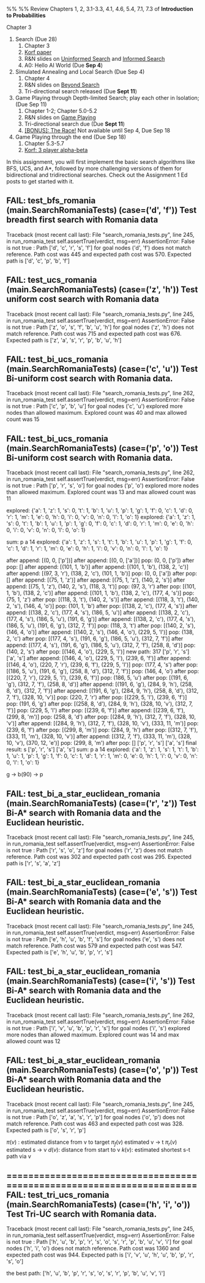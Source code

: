 %%  %%
Review Chapters 1, 2, 3.1-3.3, 4.1, 4.6, 5.4, 7.1, 7.3 of **Introduction to Probabilities**

Chapter 3

1. Search (Due 28)
	1. Chapter 3
	2. [Korf paper](https://www.cs.princeton.edu/courses/archive/fall06/cos402/papers/korfrubik.pdf)
	3. R&N slides on [Uninformed Search](http://www.cc.gatech.edu/~thad/6601-gradAI-fall2015/chapter03-clean.pdf) and [Informed Search](http://www.cc.gatech.edu/~thad/6601-gradAI-fall2015/chapter04a.pdf)
	4. A0: Hello AI World (Due **Sep 4**)
2. Simulated Annealing and Local Search (Due Sep 4)
	1. Chapter 4
	2. R&N slides on [Beyond Search](http://www.cc.gatech.edu/~thad/6601-gradAI-fall2015/chapter04b.pdf)
	3. Tri-directional search released (Due **Sept 11**)
3. Game Playing through Depth-limited Search; play each other in Isolation;  (Due Sep 11)
	1. Chapter 1-2; Chapter 5.0-5.2 
	2. R&N slides on [Game Playing](http://www.cc.gatech.edu/~thad/6601-gradAI-fall2015/chapter06.pdf)
	3. Tri-directional search due (Due **Sept 11**)
	4. [[BONUS]: The Race!](https://gatech.instructure.com/courses/336792/assignments/1476746) Not available until Sep 4, Due Sep 18
4. Game Playing through the end (Due Sep 18)
	1. Chapter 5.3-5.7 
	2. [Korf: 3 player alpha-beta](http://www.cc.gatech.edu/~thad/6601-gradAI-fall2015/Korf_Multi-player-Alpha-beta-Pruning.pdf)


In this assignment, you will first implement the basic search algorithms like BFS, UCS, and A*, followed by more challenging versions of them for bidirectional and tridirectional searches. Check out the Assignment 1 Ed posts to get started with it.


FAIL: test_bfs_romania (__main__.SearchRomaniaTests) (case=('d', 'f'))
Test breadth first search with Romania data
----------------------------------------------------------------------
Traceback (most recent call last):
  File "search_romania_tests.py", line 245, in run_romania_test
    self.assertTrue(verdict, msg=err)
AssertionError: False is not true : Path ['d', 'c', 'r', 's', 'f'] for goal nodes ('d', 'f') does not match reference. Path cost was 445 and expected path cost was 570. Expected path is ['d', 'c', 'p', 'b', 'f']


FAIL: test_ucs_romania (__main__.SearchRomaniaTests) (case=('z', 'h'))
Test uniform cost search with Romania data
----------------------------------------------------------------------
Traceback (most recent call last):
  File "search_romania_tests.py", line 245, in run_romania_test
    self.assertTrue(verdict, msg=err)
AssertionError: False is not true : Path ['z', 'o', 's', 'f', 'b', 'u', 'h'] for goal nodes ('z', 'h') does not match reference. Path cost was 715 and expected path cost was 676. Expected path is ['z', 'a', 's', 'r', 'p', 'b', 'u', 'h']


FAIL: test_bi_ucs_romania (__main__.SearchRomaniaTests) (case=('c', 'u'))
Test Bi-uniform cost search with Romania data.
----------------------------------------------------------------------
Traceback (most recent call last):
  File "search_romania_tests.py", line 262, in run_romania_test
    self.assertTrue(verdict, msg=err)
AssertionError: False is not true : Path ['c', 'p', 'b', 'u'] for goal nodes ('c', 'u') explored more nodes than allowed maximum. Explored count was 40 and max allowed count was 15

FAIL: test_bi_ucs_romania (__main__.SearchRomaniaTests) (case=('p', 'o'))
Test Bi-uniform cost search with Romania data.
----------------------------------------------------------------------
Traceback (most recent call last):
  File "search_romania_tests.py", line 262, in run_romania_test
    self.assertTrue(verdict, msg=err)
AssertionError: False is not true : Path ['p', 'r', 's', 'o'] for goal nodes ('p', 'o') explored more nodes than allowed maximum. Explored count was 13 and max allowed count was 11


explored:  {'a': 1, 'z': 1, 's': 0, 't': 1, 'b': 1, 'u': 1, 'p': 1, 'g': 1, 'f': 0, 'c': 1, 'd': 0, 'r': 1, 'm': 1, 'e': 0, 'h': 0, 'i': 0, 'v': 0, 'n': 0, 'l': 1, 'o': 1}
explored:  {'a': 1, 'z': 1, 's': 0, 't': 1, 'b': 1, 'u': 1, 'p': 1, 'g': 0, 'f': 0, 'c': 1, 'd': 0, 'r': 1, 'm': 0, 'e': 0, 'h': 0, 'i': 0, 'v': 0, 'n': 0, 'l': 0, 'o': 1}


sum:  p a 14
explored:  {'a': 1, 'z': 1, 's': 1, 't': 1, 'b': 1, 'u': 1, 'p': 1, 'g': 1, 'f': 0, 'c': 1, 'd': 1, 'r': 1, 'm': 0, 'e': 0, 'h': 1, 'i': 0, 'v': 0, 'n': 0, 'l': 1, 'o': 1}





after append:  [(0, 0, ['p'])]
after append:  [(0, 0, ['a'])]
pop:  (0, 0, ['p'])
after pop:  []
after append:  [(101, 1, 'b')]
after append:  [(101, 1, 'b'), (138, 2, 'c')]
after append:  [(97, 3, 'r'), (138, 2, 'c'), (101, 1, 'b')]
pop:  (0, 0, ['a'])
after pop:  []
after append:  [(75, 1, 'z')]
after append:  [(75, 1, 'z'), (140, 2, 's')]
after append:  [(75, 1, 'z'), (140, 2, 's'), (118, 3, 't')]
pop:  (97, 3, 'r')
after pop:  [(101, 1, 'b'), (138, 2, 'c')]
after append:  [(101, 1, 'b'), (138, 2, 'c'), (177, 4, 's')]
pop:  (75, 1, 'z')
after pop:  [(118, 3, 't'), (140, 2, 's')]
after append:  [(118, 3, 't'), (140, 2, 's'), (146, 4, 'o')]
pop:  (101, 1, 'b')
after pop:  [(138, 2, 'c'), (177, 4, 's')]
after append:  [(138, 2, 'c'), (177, 4, 's'), (186, 5, 'u')]
after append:  [(138, 2, 'c'), (177, 4, 's'), (186, 5, 'u'), (191, 6, 'g')]
after append:  [(138, 2, 'c'), (177, 4, 's'), (186, 5, 'u'), (191, 6, 'g'), (312, 7, 'f')]
pop:  (118, 3, 't')
after pop:  [(140, 2, 's'), (146, 4, 'o')]
after append:  [(140, 2, 's'), (146, 4, 'o'), (229, 5, 'l')]
pop:  (138, 2, 'c')
after pop:  [(177, 4, 's'), (191, 6, 'g'), (186, 5, 'u'), (312, 7, 'f')]
after append:  [(177, 4, 's'), (191, 6, 'g'), (186, 5, 'u'), (312, 7, 'f'), (258, 8, 'd')]
pop:  (140, 2, 's')
after pop:  [(146, 4, 'o'), (229, 5, 'l')]
new path: 317 ['p', 'r', 's'] ['a', 's']
after append:  [(146, 4, 'o'), (229, 5, 'l'), (239, 6, 'f')]
after append:  [(146, 4, 'o'), (220, 7, 'r'), (239, 6, 'f'), (229, 5, 'l')]
pop:  (177, 4, 's')
after pop:  [(186, 5, 'u'), (191, 6, 'g'), (258, 8, 'd'), (312, 7, 'f')]
pop:  (146, 4, 'o')
after pop:  [(220, 7, 'r'), (229, 5, 'l'), (239, 6, 'f')]
pop:  (186, 5, 'u')
after pop:  [(191, 6, 'g'), (312, 7, 'f'), (258, 8, 'd')]
after append:  [(191, 6, 'g'), (284, 9, 'h'), (258, 8, 'd'), (312, 7, 'f')]
after append:  [(191, 6, 'g'), (284, 9, 'h'), (258, 8, 'd'), (312, 7, 'f'), (328, 10, 'v')]
pop:  (220, 7, 'r')
after pop:  [(229, 5, 'l'), (239, 6, 'f')]
pop:  (191, 6, 'g')
after pop:  [(258, 8, 'd'), (284, 9, 'h'), (328, 10, 'v'), (312, 7, 'f')]
pop:  (229, 5, 'l')
after pop:  [(239, 6, 'f')]
after append:  [(239, 6, 'f'), (299, 8, 'm')]
pop:  (258, 8, 'd')
after pop:  [(284, 9, 'h'), (312, 7, 'f'), (328, 10, 'v')]
after append:  [(284, 9, 'h'), (312, 7, 'f'), (328, 10, 'v'), (333, 11, 'm')]
pop:  (239, 6, 'f')
after pop:  [(299, 8, 'm')]
pop:  (284, 9, 'h')
after pop:  [(312, 7, 'f'), (333, 11, 'm'), (328, 10, 'v')]
after append:  [(312, 7, 'f'), (333, 11, 'm'), (328, 10, 'v'), (370, 12, 'e')]
pop:  (299, 8, 'm')
after pop:  []
['p', 'r', 's']
['a', 's']
final result:  s ['p', 'r', 's'] ['a', 's']
sum:  p a 14
explored:  {'a': 1, 'z': 1, 's': 1, 't': 1, 'b': 1, 'u': 1, 'p': 1, 'g': 1, 'f': 0, 'c': 1, 'd': 1, 'r': 1, 'm': 0, 'e': 0, 'h': 1, 'i': 0, 'v': 0, 'n': 0, 'l': 1, 'o': 1}



g -> b(90) -> p 



FAIL: test_bi_a_star_euclidean_romania (__main__.SearchRomaniaTests) (case=('r', 'z'))
Test Bi-A* search with Romania data and the Euclidean heuristic.
----------------------------------------------------------------------
Traceback (most recent call last):
  File "search_romania_tests.py", line 245, in run_romania_test
    self.assertTrue(verdict, msg=err)
AssertionError: False is not true : Path ['r', 's', 'o', 'z'] for goal nodes ('r', 'z') does not match reference. Path cost was 302 and expected path cost was 295. Expected path is ['r', 's', 'a', 'z']


FAIL: test_bi_a_star_euclidean_romania (__main__.SearchRomaniaTests) (case=('e', 's'))
Test Bi-A* search with Romania data and the Euclidean heuristic.
----------------------------------------------------------------------
Traceback (most recent call last):
  File "search_romania_tests.py", line 245, in run_romania_test
    self.assertTrue(verdict, msg=err)
AssertionError: False is not true : Path ['e', 'h', 'u', 'b', 'f', 's'] for goal nodes ('e', 's') does not match reference. Path cost was 579 and expected path cost was 547. Expected path is ['e', 'h', 'u', 'b', 'p', 'r', 's']


FAIL: test_bi_a_star_euclidean_romania (__main__.SearchRomaniaTests) (case=('i', 's'))
Test Bi-A* search with Romania data and the Euclidean heuristic.
----------------------------------------------------------------------
Traceback (most recent call last):
  File "search_romania_tests.py", line 262, in run_romania_test
    self.assertTrue(verdict, msg=err)
AssertionError: False is not true : Path ['i', 'v', 'u', 'b', 'p', 'r', 's'] for goal nodes ('i', 's') explored more nodes than allowed maximum. Explored count was 14 and max allowed count was 12


FAIL: test_bi_a_star_euclidean_romania (__main__.SearchRomaniaTests) (case=('o', 'p'))
Test Bi-A* search with Romania data and the Euclidean heuristic.
----------------------------------------------------------------------
Traceback (most recent call last):
  File "search_romania_tests.py", line 245, in run_romania_test
    self.assertTrue(verdict, msg=err)
AssertionError: False is not true : Path ['o', 'z', 'a', 's', 'r', 'p'] for goal nodes ('o', 'p') does not match reference. Path cost was 463 and expected path cost was 328. Expected path is ['o', 's', 'r', 'p']


$\pi(v)$ : estimated distance from v to target
	$\pi_f(v)$ estimated v -> t
	$\pi_r(v)$ estimated s -> v
$d(v)$: distance from start to v
$k(v)$: estimated shortest s-t path via v



======================================================================
FAIL: test_tri_ucs_romania (__main__.SearchRomaniaTests) (case=('h', 'i', 'o'))
Test Tri-UC search with Romania data.
----------------------------------------------------------------------
Traceback (most recent call last):
  File "search_romania_tests.py", line 245, in run_romania_test
    self.assertTrue(verdict, msg=err)
AssertionError: False is not true : Path ['h', 'u', 'b', 'p', 'r', 's', 'o', 's', 'r', 'p', 'b', 'u', 'v', 'i'] for goal nodes ('h', 'i', 'o') does not match reference. Path cost was 1360 and expected path cost was 944. Expected path is ['i', 'v', 'u', 'h', 'u', 'b', 'p', 'r', 's', 'o']

the best path:  ['h', 'u', 'b', 'p', 'r', 's', 'o', 's', 'r', 'p', 'b', 'u', 'v', 'i']
